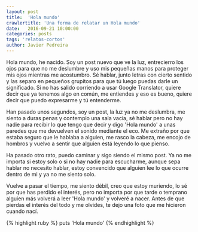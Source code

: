 ```yaml
---
layout: post
title:  'Hola mundo'
crawlertitle: 'Una forma de relatar un Hola mundo'
date:   2016-09-21 10:00:00
categories: posts
tags: 'relatos-cortos'
author: Javier Pedreira
---
```


Hola mundo, he nacido. Soy un post nuevo que ve la luz, entrecierro los ojos para que no me deslumbre y uso mis pequeñas manos para proteger mis ojos mientras me acostumbro. Sé hablar, junto letras con cierto sentido y las separo en pequeños grupitos para que tú luego puedas darle un significado. Si no has salido corriendo a usar Google Translator, quiere decir que ya tenemos algo en común, me entiendes y eso es bueno, quiere decir que puedo expresarme y tú entenderme.

Han pasado unos segundos, soy un post, la luz ya no me deslumbra, me siento a duras penas y contemplo una sala vacía, sé hablar pero no hay nadie para recibir lo que tengo que decir y digo 'Hola mundo' a unas paredes que me devuelven el sonido mediante el eco. Me extraño por que estaba seguro que le hablaba a alguien, me rasco la cabeza, me encojo de hombros y vuelvo a sentir que alguien está leyendo lo que pienso.

Ha pasado otro rato, puedo caminar y sigo siendo el mismo post. Ya no me importa si estoy solo o si no hay nadie para escucharme, aunque sepa hablar no necesito hablar, estoy convencido que alguien lee lo que ocurre dentro de mi y ya no me siento solo.

Vuelve a pasar el tiempo, me siento débil, creo que estoy muriendo, lo sé por que has perdido el interés, pero no importa por que tarde o temprano alguien más volverá a leer 'Hola mundo' y volveré a nacer. Antes de que pierdas el interés del todo y me olvides, te dejo una foto que me hicieron cuando nací.

{% highlight ruby %}
  puts 'Hola mundo'
{% endhighlight %}
